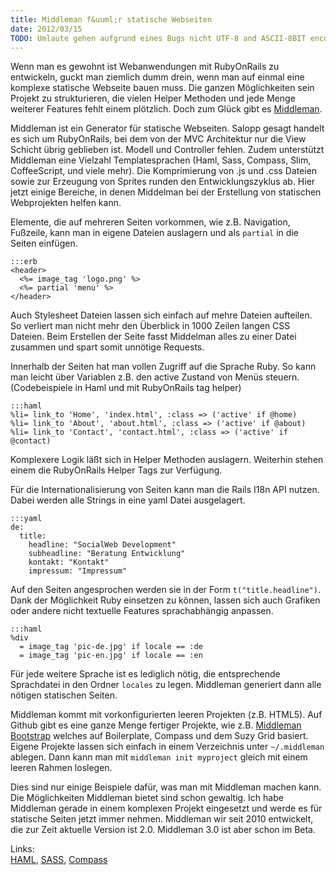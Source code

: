 ```yaml
--- 
title: Middleman f&uuml;r statische Webseiten
date: 2012/03/15
TODO: Umlaute gehen aufgrund eines Bugs nicht UTF-8 and ASCII-8BIT encoding
---
```

Wenn man es gewohnt ist Webanwendungen mit RubyOnRails zu entwickeln, guckt man ziemlich dumm drein, wenn man auf einmal eine komplexe statische Webseite bauen muss. Die ganzen M&ouml;glichkeiten sein Projekt zu strukturieren, die vielen Helper Methoden und jede Menge weiterer Features fehlt einem pl&ouml;tzlich. Doch zum Gl&uuml;ck gibt es [Middleman](http://middlemanapp.com/).

Middleman ist ein Generator f&uuml;r statische Webseiten. Salopp gesagt handelt es sich um RubyOnRails, bei dem von der MVC Architektur nur die View Schicht &uuml;brig geblieben ist. Modell und Controller fehlen. Zudem unterst&uuml;tzt Middleman eine Vielzahl Templatesprachen (Haml, Sass, Compass, Slim, CoffeeScript, und viele mehr). Die Komprimierung von .js und .css Dateien sowie zur Erzeugung von Sprites  runden den Entwicklungszyklus ab. Hier jetzt einige Bereiche, in denen Middelman bei der Erstellung von statischen Webprojekten helfen kann.

Elemente, die auf mehreren Seiten vorkommen, wie z.B. Navigation, Fu&szlig;zeile, kann man in eigene Dateien auslagern und als `partial` in die Seiten einf&uuml;gen. 

    :::erb
    <header>
      <%= image_tag 'logo.png' %>
      <%= partial 'menu' %>
    </header>
  
Auch Stylesheet Dateien lassen sich einfach auf mehre Dateien aufteilen. So verliert man nicht mehr den &Uuml;berblick in 1000 Zeilen langen CSS Dateien. Beim Erstellen der Seite fasst Middelman alles zu einer Datei zusammen und spart somit unn&ouml;tige Requests.

Innerhalb der Seiten hat man vollen Zugriff auf die Sprache Ruby. So kann man leicht &uuml;ber Variablen z.B. den active Zustand von Men&uuml;s steuern. (Codebeispiele in Haml und mit RubyOnRails tag helper) 
    
    :::haml
    %li= link_to 'Home', 'index.html', :class => ('active' if @home)
    %li= link_to 'About', 'about.html', :class => ('active' if @about)  
    %li= link_to 'Contact', 'contact.html', :class => ('active' if @contact)  

Komplexere Logik l&auml;&szlig;t sich in Helper Methoden auslagern. Weiterhin stehen einem die  RubyOnRails Helper Tags zur Verf&uuml;gung.

F&uuml;r die Internationalisierung von Seiten kann man die Rails I18n API nutzen. Dabei werden alle Strings in eine yaml Datei ausgelagert. 

    :::yaml
    de:  
      title:   
        headline: "SocialWeb Development"  
        subheadline: "Beratung Entwicklung"  
        kontakt: "Kontakt"   
        impressum: "Impressum"  
    
Auf den Seiten angesprochen werden sie in der Form `t("title.headline")`. Dank der M&ouml;glichkeit Ruby einsetzen zu k&ouml;nnen, lassen sich auch Grafiken oder andere nicht textuelle Features sprachabh&auml;ngig anpassen.


    :::haml
    %div
      = image_tag 'pic-de.jpg' if locale == :de
      = image_tag 'pic-en.jpg' if locale == :en

F&uuml;r jede weitere Sprache ist es lediglich n&ouml;tig, die entsprechende Sprachdatei in den Ordner `locales` zu legen. Middleman generiert dann alle n&ouml;tigen statischen Seiten.

Middleman kommt mit vorkonfigurierten leeren Projekten (z.B. HTML5). Auf Github gibt es eine ganze Menge fertiger Projekte, wie z.B. [Middleman Bootstrap](https://github.com/nathos/middleman-bootstrap) welches auf Boilerplate, Compass und dem Suzy Grid basiert. Eigene Projekte lassen sich einfach in einem Verzeichnis unter `~/.middleman` ablegen. Dann kann man mit `middleman init myproject` gleich mit einem leeren Rahmen loslegen.

Dies sind nur einige Beispiele daf&uuml;r, was man mit Middleman machen kann. Die M&ouml;glichkeiten Middleman bietet sind schon gewaltig. Ich habe Middleman gerade in einem komplexen Projekt eingesetzt und werde es f&uuml;r statische Seiten jetzt immer nehmen. Middleman wir seit 2010 entwickelt, die zur Zeit aktuelle Version ist 2.0. Middleman 3.0 ist aber schon im Beta.

Links:  
[HAML](http://haml-lang.com/),  [SASS](http://sass-lang.com/),  [Compass](http://compass-style.org/)
